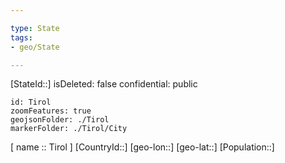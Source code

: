 ```yaml
---

type: State
tags:
- geo/State

---
```

[StateId::]
isDeleted: false
confidential: public
```leaflet
id: Tirol
zoomFeatures: true
geojsonFolder: ./Tirol
markerFolder: ./Tirol/City
```

[ name :: Tirol ]
[CountryId::]
[geo-lon::]
[geo-lat::]
[Population::]


